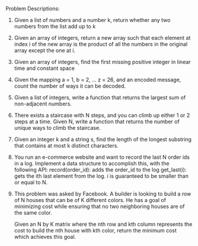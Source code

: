 Problem Descriptions:
1. Given a list of numbers and a number k, return whether any two numbers from the list add up to k
2. Given an array of integers, return a new array such that each element at index i of the new array is the product of all the numbers in the original array except the one at i.
3. Given an array of integers, find the first missing positive integer in linear time and constant space
4. Given the mapping a = 1, b = 2, ... z = 26, and an encoded message, count the number of ways it can be decoded.
5. Given a list of integers, write a function that returns the largest sum of non-adjacent numbers.
6. There exists a staircase with N steps, and you can climb up either 1 or 2 steps at a time. Given N, write a function that returns the number of unique ways to climb the staircase.
7. Given an integer k and a string s, find the length of the longest substring that contains at most k distinct characters.
8. You run an e-commerce website and want to record the last N order ids in a log. Implement a data structure to accomplish this, with the following API:
	record(order_id): adds the order_id to the log
	get_last(i): gets the ith last element from the log. i is guaranteed to be smaller than or equal to N.
9. This problem was asked by Facebook.
    A builder is looking to build a row of N houses that can be of K different colors. 
    He has a goal of minimizing cost while ensuring that no two neighboring houses are of the same color.

    Given an N by K matrix where the nth row and kth column represents the cost to build the nth house with kth color, 
    return the minimum cost which achieves this goal.